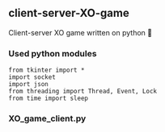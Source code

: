 ## client-server-XO-game
Client-server XO game written on python :money_mouth_face:

### Used python modules
```
from tkinter import *
import socket
import json
from threading import Thread, Event, Lock
from time import sleep
```
### XO_game_client.py
